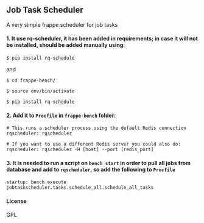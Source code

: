 ## Job Task Scheduler

A very simple frappe scheduler for job tasks


#### 1. It use **rq-scheduler**, it has been added in requirements; in case it will not be installed, should be added manually using:

`$ pip install rq-schedule`

and 

`$ cd frappe-bench/`

`$ source env/bin/activate`

`$ pip install rq-schedule`


#### 2. Add it to `Procfile` in `frappe-bench` folder:

`# This runs a scheduler process using the default Redis connection`
`rqscheduler: rqscheduler`

`# If you want to use a different Redis server you could also do:`
`rqscheduler: rqscheduler -H [host] --port [redis_port]`


#### 3. It is needed to run a script on `bench start` in order to pull all jobs from database and add to `rqscheduler`, so add the following to `Procfile`

`startup: bench execute jobtaskscheduler.tasks.schedule_all.schedule_all_tasks`

#### License

GPL
